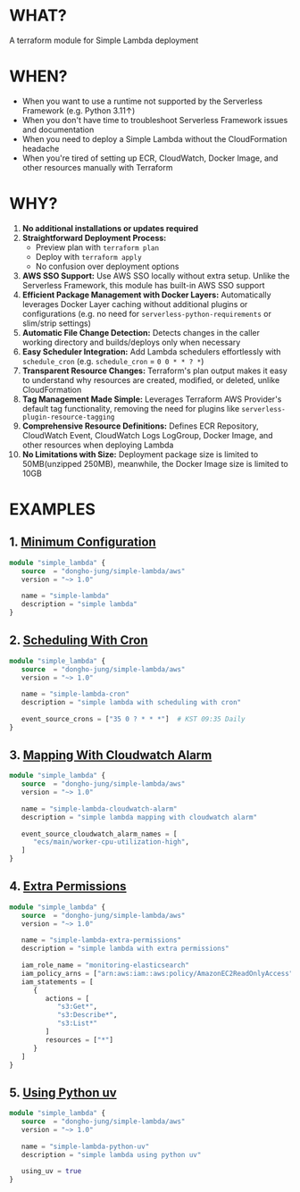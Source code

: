 # WHAT?
A terraform module for Simple Lambda deployment

# WHEN?
- When you want to use a runtime not supported by the Serverless Framework (e.g. Python 3.11↑)
- When you don't have time to troubleshoot Serverless Framework issues and documentation
- When you need to deploy a Simple Lambda without the CloudFormation headache
- When you're tired of setting up ECR, CloudWatch, Docker Image, and other resources manually with Terraform

# WHY?
1. **No additional installations or updates required**
2. **Straightforward Deployment Process:**
    - Preview plan with `terraform plan`
    - Deploy with `terraform apply`
    - No confusion over deployment options
3. **AWS SSO Support:** Use AWS SSO locally without extra setup. Unlike the Serverless Framework, this module has built-in AWS SSO support
4. **Efficient Package Management with Docker Layers:** Automatically leverages Docker Layer caching without additional plugins or configurations (e.g. no need for `serverless-python-requirements` or slim/strip settings)
5. **Automatic File Change Detection:** Detects changes in the caller working directory and builds/deploys only when necessary
6. **Easy Scheduler Integration:** Add Lambda schedulers effortlessly with `schedule_cron` (e.g. `schedule_cron` = `0 0 * * ? *`)
7. **Transparent Resource Changes:** Terraform's plan output makes it easy to understand why resources are created, modified, or deleted, unlike CloudFormation
8. **Tag Management Made Simple:** Leverages Terraform AWS Provider's default tag functionality, removing the need for plugins like `serverless-plugin-resource-tagging`
9. **Comprehensive Resource Definitions:** Defines ECR Repository, CloudWatch Event, CloudWatch Logs LogGroup, Docker Image, and other resources when deploying Lambda
10. **No Limitations with Size:** Deployment package size is limited to 50MB(unzipped 250MB), meanwhile, the Docker Image size is limited to 10GB

# EXAMPLES
## 1. [Minimum Configuration](https://github.com/dongho-jung/terraform-aws-simple-lambda/blob/main/examples/minimum/main.tf)
```terraform
module "simple_lambda" {
   source  = "dongho-jung/simple-lambda/aws"
   version = "~> 1.0"
   
   name = "simple-lambda"
   description = "simple lambda"
}
```

## 2. [Scheduling With Cron](https://github.com/dongho-jung/terraform-aws-simple-lambda/blob/main/examples/cron/main.tf)
```terraform
module "simple_lambda" {
   source  = "dongho-jung/simple-lambda/aws"
   version = "~> 1.0"
   
   name = "simple-lambda-cron"
   description = "simple lambda with scheduling with cron"
   
   event_source_crons = ["35 0 ? * * *"]  # KST 09:35 Daily
}
```

## 3. [Mapping With Cloudwatch Alarm](https://github.com/dongho-jung/terraform-aws-simple-lambda/blob/main/examples/cloudwatch-alarm/main.tf)
```terraform
module "simple_lambda" {
   source  = "dongho-jung/simple-lambda/aws"
   version = "~> 1.0"
   
   name = "simple-lambda-cloudwatch-alarm"
   description = "simple lambda mapping with cloudwatch alarm"
   
   event_source_cloudwatch_alarm_names = [
      "ecs/main/worker-cpu-utilization-high",
   ]
}
```

## 4. [Extra Permissions](https://github.com/dongho-jung/terraform-aws-simple-lambda/blob/main/examples/extra-permissions/main.tf)
```terraform
module "simple_lambda" {
   source  = "dongho-jung/simple-lambda/aws"
   version = "~> 1.0"
   
   name = "simple-lambda-extra-permissions"
   description = "simple lambda with extra permissions"
   
   iam_role_name = "monitoring-elasticsearch"
   iam_policy_arns = ["arn:aws:iam::aws:policy/AmazonEC2ReadOnlyAccess"]
   iam_statements = [
      {
         actions = [
            "s3:Get*",
            "s3:Describe*",
            "s3:List*"
         ]
         resources = ["*"]
      }
   ]
}
```

## 5. [Using Python uv](https://github.com/dongho-jung/terraform-aws-simple-lambda/blob/main/examples/python-uv/main.tf)
```terraform
module "simple_lambda" {
   source  = "dongho-jung/simple-lambda/aws"
   version = "~> 1.0"
   
   name = "simple-lambda-python-uv"
   description = "simple lambda using python uv"
   
   using_uv = true
}
```
